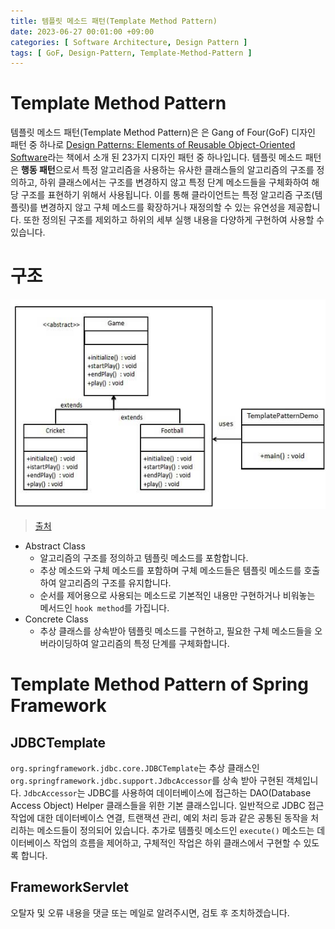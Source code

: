 ```yaml
---
title: 템플릿 메소드 패턴(Template Method Pattern)
date: 2023-06-27 00:01:00 +09:00
categories: [ Software Architecture, Design Pattern ]
tags: [ GoF, Design-Pattern, Template-Method-Pattern ]
---
```


# Template Method Pattern

템플릿 메소드 패턴(Template Method Pattern)은 은 Gang of Four(GoF) 디자인 패턴 중
하나로 [Design Patterns: Elements of Reusable Object-Oriented Software](https://www.yes24.com/Product/Goods/17525598)라는 책에서
소개 된 23가지 디자인 패턴 중 하나입니다.
템플릿 메소드 패턴은 **행동 패턴**으로서 특정 알고리즘을 사용하는 유사한 클래스들의 알고리즘의 구조를 정의하고, 하위 클래스에서는 구조를 변경하지 않고 특정 단계 메소드들을 구체화하여 해당 구조를 표현하기 위해서
사용됩니다.
이를 통해 클라이언트는 특정 알고리즘 구조(템플릿)를 변경하지 않고 구체 메소드를 확장하거나 재정의할 수 있는 유연성을 제공합니다. 또한 정의된 구조를 제외하고 하위의 세부 실행 내용을 다양하게 구현하여 사용할 수
있습니다.

# 구조

![template_pattern_uml_diagram](/assets/img/software-architecture/design-pattern/template-method-pattern/template_pattern_uml_diagram.png)
> [출처](https://www.tutorialspoint.com/design_pattern/template_pattern.htm)

- Abstract Class
  - 알고리즘의 구조를 정의하고 템플릿 메소드를 포함합니다.
  - 추상 메소드와 구체 메소드를 포함하며 구체 메소드들은 템플릿 메소드를 호출하여 알고리즘의 구조를 유지합니다.
  - 순서를 제어용으로 사용되는 메소드로 기본적인 내용만 구현하거나 비워놓는 메서드인 ``hook method``를 가집니다.
- Concrete Class
  - 추상 클래스를 상속받아 템플릿 메소드를 구현하고, 필요한 구체 메소드들을 오버라이딩하여 알고리즘의 특정 단계를 구체화합니다.

# Template Method Pattern of Spring Framework 

## JDBCTemplate

``org.springframework.jdbc.core.JDBCTemplate``는 추상 클래스인 ``org.springframework.jdbc.support.JdbcAccessor``를 상속 받아 구현된 객체입니다. 
``JdbcAccessor``는 JDBC를 사용하여 데이터베이스에 접근하는 DAO(Database Access Object) Helper 클래스들을 위한 기본 클래스입니다.
일반적으로 JDBC 접근 작업에 대한 데이터베이스 연결, 트랜잭션 관리, 예외 처리 등과 같은 공통된 동작을 처리하는 메소드들이 정의되어 있습니다.
추가로 템플릿 메소드인 ``execute()`` 메소드는 데이터베이스 작업의 흐름을 제어하고, 구체적인 작업은 하위 클래스에서 구현할 수 있도록 합니다.

## FrameworkServlet

오탈자 및 오류 내용을 댓글 또는 메일로 알려주시면, 검토 후 조치하겠습니다. 


